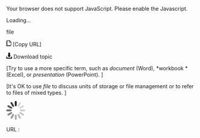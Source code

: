 Your browser does not support JavaScript. Please enable the Javascript.

Loading...

file

![Copy URL](file_files/Copy.png) [Copy URL]

![Download](file_files/Download.png)
Download topic

[Try to use a more specific term, such as *document* (Word), *workbook *(Excel), or *presentation* (PowerPoint). ]

[It's OK to use *file* to discuss units of storage or file management or to refer to files of mixed types. ]

![In progress](file_files/activity-large.gif)

URL :


